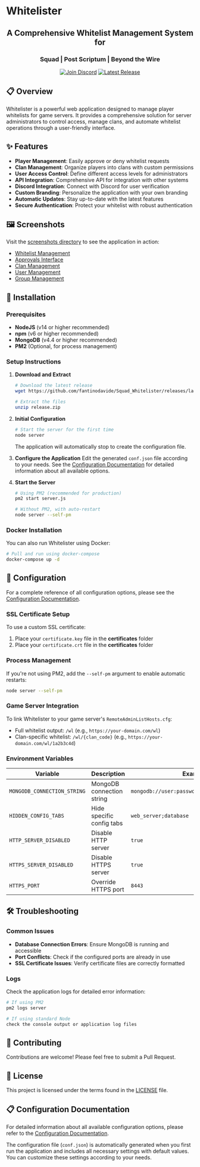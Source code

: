 # Whitelister

<div align="center">
  <h2>A Comprehensive Whitelist Management System for</h2>
  <h3>Squad | Post Scriptum | Beyond the Wire</h3>
  
  [![Join Discord](https://img.shields.io/discord/123456789?color=7289DA&label=Join%20Discord&logo=discord&logoColor=white)](https://discord.com/invite/5hfcjNYdCP)
  [![Latest Release](https://img.shields.io/github/v/release/fantinodavide/Squad_Whitelister?label=Latest%20Release)](https://github.com/fantinodavide/Squad_Whitelister/releases/latest)
</div>

## 📋 Overview

Whitelister is a powerful web application designed to manage player whitelists for game servers. It provides a comprehensive solution for server administrators to control access, manage clans, and automate whitelist operations through a user-friendly interface.

## ✨ Features

- **Player Management**: Easily approve or deny whitelist requests
- **Clan Management**: Organize players into clans with custom permissions
- **User Access Control**: Define different access levels for administrators
- **API Integration**: Comprehensive API for integration with other systems
- **Discord Integration**: Connect with Discord for user verification
- **Custom Branding**: Personalize the application with your own branding
- **Automatic Updates**: Stay up-to-date with the latest features
- **Secure Authentication**: Protect your whitelist with robust authentication

## 🖼️ Screenshots

Visit the [screenshots directory](/screenshots) to see the application in action:
- [Whitelist Management](/screenshots/WhitelistTab.PNG)
- [Approvals Interface](/screenshots/ApprovalsTab.PNG)
- [Clan Management](/screenshots/ClansTab.PNG)
- [User Management](/screenshots/UsersTab.PNG)
- [Group Management](/screenshots/GroupsTab.PNG)

## 🚀 Installation

### Prerequisites

- **NodeJS** (v14 or higher recommended)
- **npm** (v6 or higher recommended)
- **MongoDB** (v4.4 or higher recommended)
- **PM2** (Optional, for process management)

### Setup Instructions

1. **Download and Extract**
   ```bash
   # Download the latest release
   wget https://github.com/fantinodavide/Squad_Whitelister/releases/latest/download/release.zip
   
   # Extract the files
   unzip release.zip
   ```

2. **Initial Configuration**
   ```bash
   # Start the server for the first time
   node server
   ```
   The application will automatically stop to create the configuration file.

3. **Configure the Application**
   Edit the generated `conf.json` file according to your needs. See the [Configuration Documentation](CONFIG.md) for detailed information about all available options.

4. **Start the Server**
   ```bash
   # Using PM2 (recommended for production)
   pm2 start server.js
   
   # Without PM2, with auto-restart
   node server --self-pm
   ```

### Docker Installation

You can also run Whitelister using Docker:

```bash
# Pull and run using docker-compose
docker-compose up -d
```

## 🔧 Configuration

For a complete reference of all configuration options, please see the [Configuration Documentation](CONFIG.md).

### SSL Certificate Setup

To use a custom SSL certificate:

1. Place your `certificate.key` file in the **certificates** folder
2. Place your `certificate.crt` file in the **certificates** folder

### Process Management

If you're not using PM2, add the `--self-pm` argument to enable automatic restarts:

```bash
node server --self-pm
```

### Game Server Integration

To link Whitelister to your game server's `RemoteAdminListHosts.cfg`:

- Full whitelist output: `/wl` (e.g., `https://your-domain.com/wl`)
- Clan-specific whitelist: `/wl/{clan_code}` (e.g., `https://your-domain.com/wl/1a2b3c4d`)

### Environment Variables

| Variable | Description | Example |
|----------|-------------|---------|
| `MONGODB_CONNECTION_STRING` | MongoDB connection string | `mongodb://user:password@host:port/database` |
| `HIDDEN_CONFIG_TABS` | Hide specific config tabs | `web_server;database` |
| `HTTP_SERVER_DISABLED` | Disable HTTP server | `true` |
| `HTTPS_SERVER_DISABLED` | Disable HTTPS server | `true` |
| `HTTPS_PORT` | Override HTTPS port | `8443` |

## 🛠️ Troubleshooting

### Common Issues

- **Database Connection Errors**: Ensure MongoDB is running and accessible
- **Port Conflicts**: Check if the configured ports are already in use
- **SSL Certificate Issues**: Verify certificate files are correctly formatted

### Logs

Check the application logs for detailed error information:
```bash
# If using PM2
pm2 logs server

# If using standard Node
check the console output or application log files
```

## 🤝 Contributing

Contributions are welcome! Please feel free to submit a Pull Request.

## 📄 License

This project is licensed under the terms found in the [LICENSE](LICENSE) file.

## 📋 Configuration Documentation

For detailed information about all available configuration options, please refer to the [Configuration Documentation](CONFIG.md).

The configuration file (`conf.json`) is automatically generated when you first run the application and includes all necessary settings with default values. You can customize these settings according to your needs.
